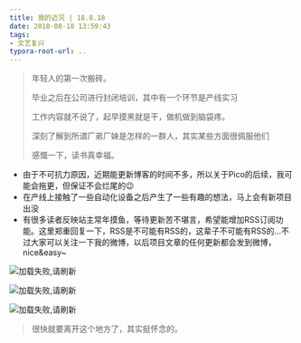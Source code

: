 ```yaml
---
title: 我的近况 | 18.8.18
date: 2018-08-18 13:59:43
tags:
- 文艺复兴
typora-root-url: ..
---
```


> 年轻人的第一次搬砖。
>
> 毕业之后在公司进行封闭培训，其中有一个环节是产线实习
>
> 工作内容就不说了，起早摸黑就是干，做机做到脑袋疼。
>
> 深刻了解到所谓厂弟厂妹是怎样的一群人，其实某些方面很佩服他们
>
> 感慨一下，读书真幸福。

* 由于不可抗力原因，近期能更新博客的时间不多，所以关于Pico的后续，我可能会拖更，但保证不会烂尾的😉 
* 在产线上接触了一些自动化设备之后产生了一些有趣的想法，马上会有新项目出没
* 有很多读者反映站主常年摸鱼，等待更新苦不堪言，希望能增加RSS订阅功能。这里郑重回复一下，RSS是不可能有RSS的，这辈子不可能有RSS的...不过大家可以关注一下我的微博，以后项目文章的任何更新都会发到微博，nice&easy~

![加载失败,请刷新](/img/worker-me.jpg)

![加载失败,请刷新](/img/worker-me1.jpg)

![加载失败,请刷新](/img/worker-me2.jpg)

> 很快就要离开这个地方了，其实挺怀念的。
